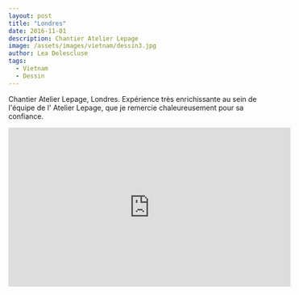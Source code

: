 ```yaml
---
layout: post
title: "Londres"
date: 2016-11-01
description: Chantier Atelier Lepage
image: /assets/images/vietnam/dessin3.jpg
author: Lea Delescluse
tags:
  - Vietnam
  - Dessin
---
```

Chantier Atelier Lepage, Londres.
Expérience très enrichissante au sein de l'équipe de l' Atelier Lepage, que je remercie chaleureusement pour sa confiance.

<iframe width="560" height="315" src="https://www.youtube.com/embed/JQgyjwYudi8" frameborder="0" allow="accelerometer; autoplay; encrypted-media; gyroscope; picture-in-picture" allowfullscreen></iframe>
